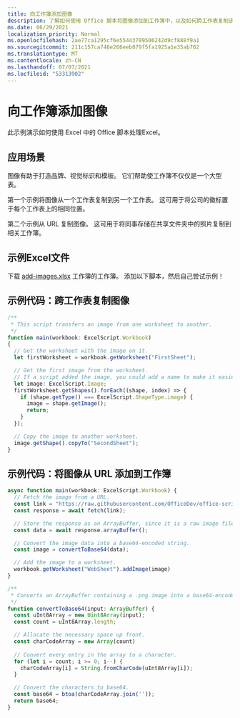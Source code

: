 ```yaml
---
title: 向工作簿添加图像
description: 了解如何使用 Office 脚本将图像添加到工作簿中，以及如何跨工作表复制该图像。
ms.date: 06/29/2021
localization_priority: Normal
ms.openlocfilehash: 2ae77ca1295cf6e55443789506242d9cf888f9a1
ms.sourcegitcommit: 211c157ca746e266eeb079f5fa1925a1e35ab702
ms.translationtype: MT
ms.contentlocale: zh-CN
ms.lasthandoff: 07/07/2021
ms.locfileid: "53313902"
---
```

# <a name="add-images-to-a-workbook"></a>向工作簿添加图像

此示例演示如何使用 Excel 中的 Office 脚本处理Excel。

## <a name="scenario"></a>应用场景

图像有助于打造品牌、视觉标识和模板。 它们帮助使工作簿不仅仅是一个大型表。

第一个示例将图像从一个工作表复制到另一个工作表。 这可用于将公司的徽标置于每个工作表上的相同位置。

第二个示例从 URL 复制图像。 这可用于将同事存储在共享文件夹中的照片复制到相关工作簿。

## <a name="sample-excel-file"></a>示例Excel文件

下载 <a href="add-images.xlsx">add-images.xlsx</a> 工作簿的工作簿。 添加以下脚本，然后自己尝试示例！

## <a name="sample-code-copy-an-image-across-worksheets"></a>示例代码：跨工作表复制图像

```TypeScript
/**
 * This script transfers an image from one worksheet to another.
 */
function main(workbook: ExcelScript.Workbook)
{
  // Get the worksheet with the image on it.
  let firstWorksheet = workbook.getWorksheet("FirstSheet");

  // Get the first image from the worksheet.
  // If a script added the image, you could add a name to make it easier to find.
  let image: ExcelScript.Image;
  firstWorksheet.getShapes().forEach((shape, index) => {
    if (shape.getType() === ExcelScript.ShapeType.image) {
      image = shape.getImage();
      return;
    }
  });

  // Copy the image to another worksheet.
  image.getShape().copyTo("SecondSheet");
}
```

## <a name="sample-code-add-an-image-from-a-url-to-a-workbook"></a>示例代码：将图像从 URL 添加到工作簿

```TypeScript
async function main(workbook: ExcelScript.Workbook) {
  // Fetch the image from a URL.
  const link = "https://raw.githubusercontent.com/OfficeDev/office-scripts-docs/master/docs/images/git-octocat.png";
  const response = await fetch(link);

  // Store the response as an ArrayBuffer, since it is a raw image file.
  const data = await response.arrayBuffer();

  // Convert the image data into a base64-encoded string.
  const image = convertToBase64(data);

  // Add the image to a worksheet.
  workbook.getWorksheet("WebSheet").addImage(image)
}

/**
 * Converts an ArrayBuffer containing a .png image into a base64-encoded string.
 */
function convertToBase64(input: ArrayBuffer) {
  const uInt8Array = new Uint8Array(input);
  const count = uInt8Array.length;

  // Allocate the necessary space up front.
  const charCodeArray = new Array(count) 
  
  // Convert every entry in the array to a character.
  for (let i = count; i >= 0; i--) { 
    charCodeArray[i] = String.fromCharCode(uInt8Array[i]);
  }

  // Convert the characters to base64.
  const base64 = btoa(charCodeArray.join(''));
  return base64;
}
```
